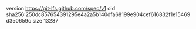 version https://git-lfs.github.com/spec/v1
oid sha256:250dc857654391295e4a2a5b140dfa68199e904cef616832f1e15469d350659c
size 13287
